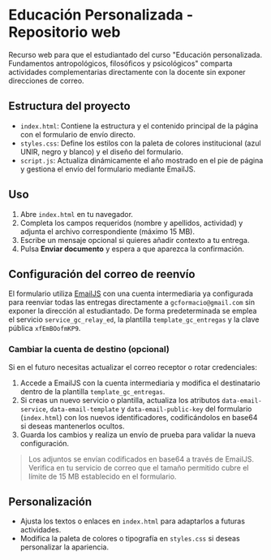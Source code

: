 # Educación Personalizada - Repositorio web

Recurso web para que el estudiantado del curso "Educación personalizada. Fundamentos antropológicos, filosóficos y psicológicos" comparta actividades complementarias directamente con la docente sin exponer direcciones de correo.

## Estructura del proyecto

- `index.html`: Contiene la estructura y el contenido principal de la página con el formulario de envío directo.
- `styles.css`: Define los estilos con la paleta de colores institucional (azul UNIR, negro y blanco) y el diseño del formulario.
- `script.js`: Actualiza dinámicamente el año mostrado en el pie de página y gestiona el envío del formulario mediante EmailJS.

## Uso

1. Abre `index.html` en tu navegador.
2. Completa los campos requeridos (nombre y apellidos, actividad) y adjunta el archivo correspondiente (máximo 15&nbsp;MB).
3. Escribe un mensaje opcional si quieres añadir contexto a tu entrega.
4. Pulsa **Enviar documento** y espera a que aparezca la confirmación.

## Configuración del correo de reenvío

El formulario utiliza [EmailJS](https://www.emailjs.com/) con una cuenta intermediaria ya configurada para reenviar todas las entregas directamente a `gcformacio@gmail.com` sin exponer la dirección al estudiantado. De forma predeterminada se emplea el servicio `service_gc_relay_ed`, la plantilla `template_gc_entregas` y la clave pública `xfEmBOofmKP9`.

### Cambiar la cuenta de destino (opcional)

Si en el futuro necesitas actualizar el correo receptor o rotar credenciales:

1. Accede a EmailJS con la cuenta intermediaria y modifica el destinatario dentro de la plantilla `template_gc_entregas`.
2. Si creas un nuevo servicio o plantilla, actualiza los atributos `data-email-service`, `data-email-template` y `data-email-public-key` del formulario (`index.html`) con los nuevos identificadores, codificándolos en base64 si deseas mantenerlos ocultos.
3. Guarda los cambios y realiza un envío de prueba para validar la nueva configuración.

> Los adjuntos se envían codificados en base64 a través de EmailJS. Verifica en tu servicio de correo que el tamaño permitido cubre el límite de 15&nbsp;MB establecido en el formulario.

## Personalización

- Ajusta los textos o enlaces en `index.html` para adaptarlos a futuras actividades.
- Modifica la paleta de colores o tipografía en `styles.css` si deseas personalizar la apariencia.
